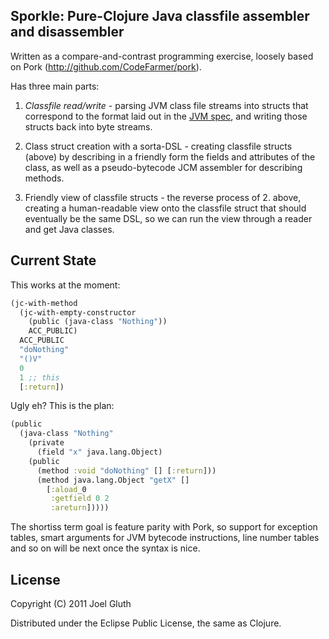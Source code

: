 ## Sporkle: Pure-Clojure Java classfile assembler and disassembler

Written as a compare-and-contrast programming exercise, loosely based on
Pork (http://github.com/CodeFarmer/pork).

Has three main parts:

1. *Classfile read/write* - parsing JVM class file streams into structs that correspond to the format laid out in the [JVM spec](https://docs.oracle.com/javase/specs/jvms/se8/html/jvms-4.html), and writing those structs back into byte streams.

2. Class struct creation with a sorta-DSL - creating classfile structs (above) by describing in a friendly form the fields and attributes of the class, as well as a pseudo-bytecode JCM assembler for describing methods.

3. Friendly view of classfile structs - the reverse process of 2. above, creating a human-readable view onto the classfile struct that should eventually be the same DSL, so we can run the view through a reader and get Java classes.

## Current State

This works at the moment:

```clojure
(jc-with-method
  (jc-with-empty-constructor
    (public (java-class "Nothing"))
    ACC_PUBLIC)
  ACC_PUBLIC
  "doNothing"
  "()V"
  0
  1 ;; this
  [:return])
```

Ugly eh? This is the plan:

```clojure
(public
  (java-class "Nothing"
    (private
      (field "x" java.lang.Object)
    (public
      (method :void "doNothing" [] [:return]))
      (method java.lang.Object "getX" []
        [:aload_0 
         :getfield 0 2
         :areturn]))))
```

The shortiss term goal is feature parity with Pork, so support for
exception tables, smart arguments for JVM bytecode instructions, line
number tables and so on will be next once the syntax is nice.

## License

Copyright (C) 2011 Joel Gluth

Distributed under the Eclipse Public License, the same as Clojure.

